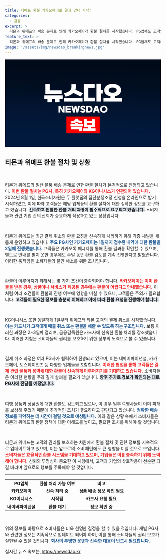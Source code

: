 ```yaml
---
title: 티메프 환불 카카오페이로 결과 안내 시작!
categories:
  - 금융
excerpt: >
  티몬과 위메프의 배송 문제로 인해 카카오페이가 환불 절차를 시작했습니다. PG업체도 고객의 결제 취소를 지원하며, 빠른 환불이 이뤄질 것으로 기대됩니다. 불안한 소비자들을 위해 주말에도 검토가 진행됩니다. 클릭해 더 많은 정보를 확인하세요!
feature_text: >
  티몬과 위메프의 배송 문제로 인해 카카오페이가 환불 절차를 시작했습니다. PG업체도 고객의 결제 취소를 지원하며, 빠른 환불이 이뤄질 것으로 기대됩니다. 불안한 소비자들을 위해 주말에도 검토가 진행됩니다. 클릭해 더 많은 정보를 확인하세요!
image: '/assets/img/newsdao_breakingnews.jpg'
---
```


<p><img src="/assets/img/newsdao_breakingnews.jpg" alt="bookingtag 속보" /></p>

<h2 data-ke-size="size26">티몬과 위메프 환불 절차 및 상황</h2>

<p data-ke-size="size16">&nbsp;</p>

<p>티몬과 위메프의 일반 물품 배송 문제로 인한 환불 절차가 본격적으로 진행되고 있습니다. <b><span style="color: #ee2323;">이번 환불 절차는 PG사, 특히 카카오페이와 KG이니시스가 연관되어 있습니다.</span></b> 2024년 8월 1일, 한국소비자원은 두 플랫폼의 집단분쟁조정 신청을 온라인으로 받기 시작하였고, 이에 따라 고객들은 해당 업체들의 환불 절차에 대한 정확한 정보를 요구하고 있습니다. <b><span style="background-color: #21538527;">신속하고 원활한 환불 처리 과정이 필수적으로 요구되고 있습니다.</span></b> 소비자들과 관련 기업 간의 신뢰가 중요하게 작용하고 있는 상황입니다. </p>

<p data-ke-size="size16">&nbsp;</p>

<p>티몬과 위메프는 최근 결제 취소와 환불 요청을 신속하게 처리하기 위해 각종 채널을 새롭게 운영하고 있습니다. <b><span style="color: #1a5490;">주요 PG사인 카카오페이는 1일까지 접수된 내역에 대한 환불을 2일에 진행했습니다.</span></b> 고객들은 카카오톡 메시지를 통해 환불 결과를 확인할 수 있으며, 별도로 안내를 받지 못한 경우에도 주말 동안 환불 검토를 계속 진행한다고 밝혔습니다. 이러한 움직임은 소비자들의 불안 해소를 위한 조치입니다. </p>

<p data-ke-size="size16">&nbsp;</p>

<p>환불이 이루어지기 위해서는 몇 가지 조건이 충족되어야 합니다. <b><span style="color: #ee2323;">카카오페이는 이미 환불을 받은 경우, 상품이나 서비스가 제공된 경우에는 환불이 어렵다고 안내했습니다.</span></b> 이처럼 여러 조건들이 환불의 진행 여부에 영향을 미칠 수 있으니, 고객들은 주의가 필요합니다. <b><span style="background-color: #21538527;">고객들이 필요한 정보를 충분히 이해하고 이에 따라 환불 요청을 진행해야 합니다.</span></b> </p>

<p data-ke-size="size16">&nbsp;</p>

<p>KG이니시스 또한 동일하게 1일부터 위메프와 티몬 고객의 결제 취소를 시작했습니다. <b><span style="color: #1a5490;">이는 카드사가 고객에게 매출 취소 또는 환불을 해줄 수 있도록 하는 구조입니다.</span></b> 보통 이러한 과정은 2~3일이 걸리며, 금융감독원은 카드사에 신속한 환불 처리를 강조했습니다. 이러한 지침은 소비자들의 권리를 보호하기 위한 정부의 노력으로 볼 수 있습니다.</p>

<p data-ke-size="size16">&nbsp;</p>

<p>결제 취소 과정은 여러 PG사가 협력하여 진행되고 있으며, 이는 네이버파이낸셜, 카카오페이, 토스페이먼츠 등 다양한 업체들을 포함합니다. <b><span style="color: #ee2323;">이러한 협업을 통해 고객들은 결제 관련 물품과 용역에 대한 환불이 신속하게 이루어지기를 기대하고 있습니다.</span></b> 소비자들은 이러한 현황을 주의 깊게 살펴볼 필요가 있습니다. <b><span style="background-color: #21538527;">향후 추가로 정보가 확인되는 대로 PG사에 전달될 예정입니다.</span></b> </p>

<p data-ke-size="size16">&nbsp;</p>

<p>여행 상품과 상품권에 대한 환불도 검토되고 있으나, 이 경우 일부 여행사들이 이미 피해를 보상해 주었기 때문에 추가적인 조치가 필요하다고 판단되고 있습니다. <b><span style="color: #1a5490;">정확한 배송 정보를 파악하는 데 시간이 걸릴 것으로 예상됩니다.</span></b> 이와 같은 상황 속에서 소비자들은 티몬과 위메프의 환불 정책에 대한 이해도를 높이고, 필요한 조치를 취해야 할 것입니다. </p>

<p data-ke-size="size16">&nbsp;</p>

<p>티몬과 위메프는 고객의 권리를 보호하는 차원에서 환불 절차 및 관련 정보를 지속적으로 업데이트하고 있으며, 이는 앞으로의 소비 패턴에도 큰 영향을 미칠 것으로 보입니다. <b><span style="color: #ee2323;">소비자들은 효율적인 환불 시스템을 기대하고 있으며, 기업들은 이를 충족하기 위해 노력해야 합니다.</span></b> 신뢰와 투명성이 중요한 이 시점에서, 고객과 기업의 상호작용이 선순환 되길 바라며 앞으로의 행보를 주목해야 할 것입니다. </p>

<hr>

<table style="width: 100%;">
<tr>
<td style="text-align: center;">
<b>PG업체</b>
</td>
<td style="text-align: center;">
<b>환불 처리 가능 여부</b>
</td>
<td style="text-align: center;">
<b>비고</b>
</td>
</tr>
<tr>
<td style="text-align: center; height: 17px;">
<b>카카오페이</b>
</td>
<td style="text-align: center; height: 17px;">
<b>신속 처리 중</b>
</td>
<td style="text-align: center; height: 17px;">
<b>상품 배송 정보 확인 필요</b>
</td>
</tr>
<tr>
<td style="text-align: center; height: 17px;">
<b>KG이니시스</b>
</td>
<td style="text-align: center; height: 17px;">
<b>시작됨</b>
</td>
<td style="text-align: center; height: 17px;">
<b>카드사 요청 필요</b>
</td>
</tr>
<tr>
<td style="text-align: center; height: 17px;">
<b>네이버파이낸셜</b>
</td>
<td style="text-align: center; height: 17px;">
<b>환불 대기</b>
</td>
<td style="text-align: center; height: 17px;">
<b>정보 확인 중</b>
</td>
</tr>
</table>

<p data-ke-size="size16">&nbsp;</p>

<p>위의 정보를 바탕으로 소비자들은 더욱 현명한 결정을 할 수 있을 것입니다. 개별 PG사와 관련한 정보는 지속적으로 업데이트 되어야 하며, 이를 통해 소비자들의 권리 보호가 실현될 수 있을 것입니다. <b><span style="color: #1a5490;">회사의 투명한 운영과 신속한 대응이 반드시 필요합니다.</span></b></p>
실시간 뉴스 속보는, <a href="https://newsdao.kr" rel="dofollow">https://newsdao.kr</a>


